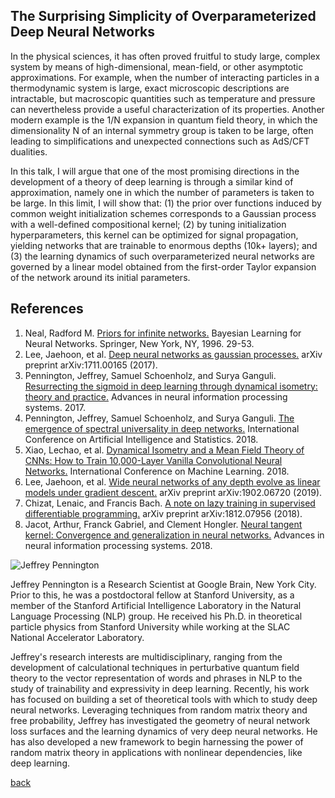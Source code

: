 ## The Surprising Simplicity of Overparameterized Deep Neural Networks

In the physical sciences, it has often proved fruitful to study large, complex system by means of high-dimensional, mean-field, or other asymptotic approximations. For example, when the number of interacting particles in a thermodynamic system is large, exact microscopic descriptions are intractable, but macroscopic quantities such as temperature and pressure can nevertheless provide a useful characterization of its properties. Another modern example is the 1/N expansion in quantum field theory, in which the dimensionality N of an internal symmetry group is taken to be large, often leading to simplifications and unexpected connections such as AdS/CFT dualities.

In this talk, I will argue that one of the most promising directions in the development of a theory of deep learning is through a similar kind of approximation, namely one in which the number of parameters is taken to be large. In this limit, I will show that: (1) the prior over functions induced by common weight initialization schemes corresponds to a Gaussian process with a well-defined compositional kernel; (2) by tuning initialization hyperparameters, this kernel can be optimized for signal propagation, yielding networks that are trainable to enormous depths (10k+ layers); and (3) the learning dynamics of such overparameterized neural networks are governed by a linear model obtained from the first-order Taylor expansion of the network around its initial parameters.

## References

1. Neal, Radford M. [Priors for infinite networks.](https://link.springer.com/chapter/10.1007/978-1-4612-0745-0_2) Bayesian Learning for Neural Networks. Springer, New York, NY, 1996. 29-53.  
2. Lee, Jaehoon, et al. [Deep neural networks as gaussian processes.](https://arxiv.org/pdf/1711.00165.pdf) arXiv preprint arXiv:1711.00165 (2017).
3. Pennington, Jeffrey, Samuel Schoenholz, and Surya Ganguli. [Resurrecting the sigmoid in deep learning through dynamical isometry: theory and practice.](https://arxiv.org/pdf/1711.04735.pdf) Advances in neural information processing systems. 2017.
4. Pennington, Jeffrey, Samuel Schoenholz, and Surya Ganguli. [The emergence of spectral universality in deep networks.](https://arxiv.org/abs/1802.09979.pdf) International Conference on Artificial Intelligence and Statistics. 2018.
5. Xiao, Lechao, et al. [Dynamical Isometry and a Mean Field Theory of CNNs: How to Train 10,000-Layer Vanilla Convolutional Neural Networks.](https://arxiv.org/abs/1806.05393.pdf) International Conference on Machine Learning. 2018.
6. Lee, Jaehoon, et al. [Wide neural networks of any depth evolve as linear models under gradient descent.](https://arxiv.org/abs/1902.06720.pdf) arXiv preprint arXiv:1902.06720 (2019).
7. Chizat, Lenaic, and Francis Bach. [A note on lazy training in supervised differentiable programming.](https://arxiv.org/abs/1812.07956.pdf) arXiv preprint arXiv:1812.07956 (2018).
8. Jacot, Arthur, Franck Gabriel, and Clement Hongler. [Neural tangent kernel: Convergence and generalization in neural networks.](https://arxiv.org/abs/1806.07572.pdf) Advances in neural information processing systems. 2018.


![Jeffrey Pennington](/assets/img/pennington.jpg)  

Jeffrey Pennington is a Research Scientist at Google Brain, New York City. Prior to this, he was a postdoctoral fellow at Stanford University, as a member of the Stanford Artificial Intelligence Laboratory in the Natural Language Processing (NLP) group. He received his Ph.D. in theoretical particle physics from Stanford University while working at the SLAC National Accelerator Laboratory.

Jeffrey's research interests are multidisciplinary, ranging from the development of calculational techniques in perturbative quantum field theory to the vector representation of words and phrases in NLP to the study of trainability and expressivity in deep learning. Recently, his work has focused on building a set of theoretical tools with which to study deep neural networks. Leveraging techniques from random matrix theory and free probability, Jeffrey has investigated the geometry of neural network loss surfaces and the learning dynamics of very deep neural networks. He has also developed a new framework to begin harnessing the power of random matrix theory in applications with nonlinear dependencies, like deep learning.



[back](./)
